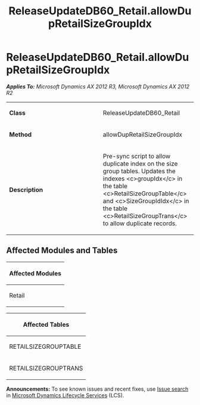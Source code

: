 ﻿---
title: ReleaseUpdateDB60_Retail.allowDupRetailSizeGroupIdx
TOCTitle: ReleaseUpdateDB60_Retail.allowDupRetailSizeGroupIdx
ms:assetid: 65d75116-afe1-5196-a91a-fffc6da5c1d6
ms:mtpsurl: https://msdn.microsoft.com/en-us/library/JJ719208(v=AX.60)
ms:contentKeyID: 49708747
ms.date: 05/18/2015
mtps_version: v=AX.60
---

# ReleaseUpdateDB60\_Retail.allowDupRetailSizeGroupIdx 


_**Applies To:** Microsoft Dynamics AX 2012 R3, Microsoft Dynamics AX 2012 R2_

<table>
<colgroup>
<col style="width: 50%" />
<col style="width: 50%" />
</colgroup>
<tbody>
<tr class="odd">
<td><p><strong>Class</strong></p></td>
<td><p>ReleaseUpdateDB60_Retail</p></td>
</tr>
<tr class="even">
<td><p><strong>Method</strong></p></td>
<td><p>allowDupRetailSizeGroupIdx</p></td>
</tr>
<tr class="odd">
<td><p><strong>Description</strong></p></td>
<td><p>Pre-sync script to allow duplicate index on the size group tables. Updates the indexes &lt;c&gt;groupIdx&lt;/c&gt; in the table &lt;c&gt;RetailSizeGroupTable&lt;/c&gt; and &lt;c&gt;SizeGroupIdIdx&lt;/c&gt; in the table &lt;c&gt;RetailSizeGroupTrans&lt;/c&gt; to allow duplicate records.</p></td>
</tr>
</tbody>
</table>


## Affected Modules and Tables

<table>
<colgroup>
<col style="width: 100%" />
</colgroup>
<thead>
<tr class="header">
<th><p>Affected Modules</p></th>
</tr>
</thead>
<tbody>
<tr class="odd">
<td><p>Retail</p></td>
</tr>
</tbody>
</table>


<table>
<colgroup>
<col style="width: 100%" />
</colgroup>
<thead>
<tr class="header">
<th><p>Affected Tables</p></th>
</tr>
</thead>
<tbody>
<tr class="odd">
<td><p>RETAILSIZEGROUPTABLE</p></td>
</tr>
<tr class="even">
<td><p>RETAILSIZEGROUPTRANS</p></td>
</tr>
</tbody>
</table>

  
**Announcements:** To see known issues and recent fixes, use [Issue search](http://go.microsoft.com/fwlink/?linkid=389258) in [Microsoft Dynamics Lifecycle Services](http://go.microsoft.com/fwlink/?linkid=306505) (LCS).

